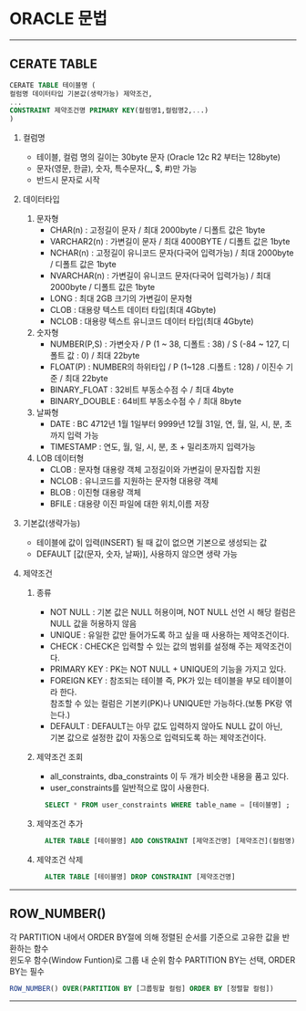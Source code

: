 # ORACLE 문법

---
## CERATE TABLE
```sql
CERATE TABLE 테이블명 (
컬럼명 데이터타입 기본값(생략가능) 제약조건,
...
CONSTRAINT 제약조건명 PRIMARY KEY(컬럼명1,컬럼명2,...)
)
```
1. 컬럼명
   - 테이블, 컬럼 명의 길이는 30byte 문자 (Oracle 12c R2 부터는 128byte)
   - 문자(영문, 한글), 숫자, 특수문자(_, $, #)만 가능
   - 반드시 문자로 시작


2. 데이터타입
   1. 문자형
      - CHAR(n)	: 고정길이 문자 / 최대 2000byte / 디폴트 값은 1byte
      - VARCHAR2(n)	: 가변길이 문자 / 최대 4000BYTE / 디폴트 값은 1byte
      - NCHAR(n) : 고정길이 유니코드 문자(다국어 입력가능) / 최대 2000byte / 디폴트 값은 1byte
      - NVARCHAR(n) : 가변길이 유니코드 문자(다국어 입력가능) / 최대 2000byte / 디폴트 값은 1byte
      - LONG : 최대 2GB 크기의 가변길이 문자형
      - CLOB : 대용량 텍스트 데이터 타입(최대 4Gbyte)
      - NCLOB : 대용량 텍스트 유니코드 데이터 타입(최대 4Gbyte)
   2. 숫자형
      - NUMBER(P,S) : 가변숫자 / P (1 ~ 38, 디폴트 : 38) / S (-84 ~ 127, 디폴트 값 : 0)  / 최대 22byte
      - FLOAT(P) : NUMBER의 하위타입 / P (1~128 .디폴트 : 128) / 이진수 기준 / 최대 22byte
      - BINARY_FLOAT : 32비트 부동소수점 수 / 최대 4byte
      - BINARY_DOUBLE : 64비트 부동소수점 수 / 최대 8byte
   3. 날짜형
      - DATE : BC 4712년 1월 1일부터 9999년 12월 31일, 연, 월, 일, 시, 분, 초 까지 입력 가능
      - TIMESTAMP : 연도, 월, 일, 시, 분, 초 + 밀리초까지 입력가능
   4. LOB 데이터형
      - CLOB : 문자형 대용량 객체 고정길이와 가변길이 문자집합 지원
      - NCLOB : 유니코드를 지원하는 문자형 대용량 객체
      - BLOB : 이진형 대용량 객체
      - BFILE : 대용량 이진 파일에 대한 위치,이름 저장


3. 기본값(생략가능)
   - 테이블에 값이 입력(INSERT) 될 때 값이 없으면 기본으로 생성되는 값
   - DEFAULT [값(문자, 숫자, 날짜)], 사용하지 않으면 생략 가능


4. 제약조건
    1. 종류
       - NOT NULL : 기본 값은 NULL 허용이며, NOT NULL 선언 시 해당 컬럼은 NULL 값을 허용하지 않음
       - UNIQUE : 유일한 값만 들어가도록 하고 싶을 때 사용하는 제약조건이다.
       - CHECK : CHECK은 입력할 수 있는 값의 범위를 설정해 주는 제약조건이다.
       - PRIMARY KEY : PK는 NOT NULL + UNIQUE의 기능을 가지고 있다.
       - FOREIGN KEY : 참조되는 테이블 즉, PK가 있는 테이블을 부모 테이블이라 한다.   
         참조할 수 있는 컬럼은 기본키(PK)나 UNIQUE만 가능하다.(보통 PK랑 엮는다.)
       - DEFAULT : DEFAULT는 아무 값도 입력하지 않아도 NULL 값이 아닌,   
         기본 값으로 설정한 값이 자동으로 입력되도록 하는 제약조건이다.
   
    2. 제약조건 조회
       - all_constraints, dba_constraints 이 두 개가 비슷한 내용을 품고 있다.
       - user_constraints를 일반적으로 많이 사용한다.
        ```sql
          SELECT * FROM user_constraints WHERE table_name = [테이블명] ;
          ```
    3. 제약조건 추가
       
       ```sql
         ALTER TABLE [테이블명] ADD CONSTRAINT [제약조건명] [제약조건](컬럼명)
         ```
    4. 제약조건 삭제
       ```sql
         ALTER TABLE [테이블명] DROP CONSTRAINT [제약조건명]
         ```

---
## ROW_NUMBER()
각 PARTITION 내에서 ORDER BY절에 의해 정렬된 순서를 기준으로 고유한 값을 반환하는 함수   
윈도우 함수(Window Funtion)로 그룹 내 순위 함수
PARTITION BY는 선택, ORDER BY는 필수
```sql
ROW_NUMBER() OVER(PARTITION BY [그룹핑할 컬럼] ORDER BY [정렬할 컬럼])
```


---
